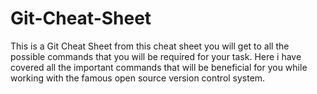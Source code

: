 # Git-Cheat-Sheet
This is a Git Cheat Sheet from this cheat sheet you will get to all the possible commands that you will be required for your task. Here i have covered all the important commands that will be beneficial for you while working with the famous open source version control system. 
